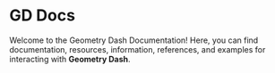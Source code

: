 # GD Docs

Welcome to the Geometry Dash Documentation! Here, you can find documentation, resources, information, references, and examples for interacting with **Geometry Dash**.